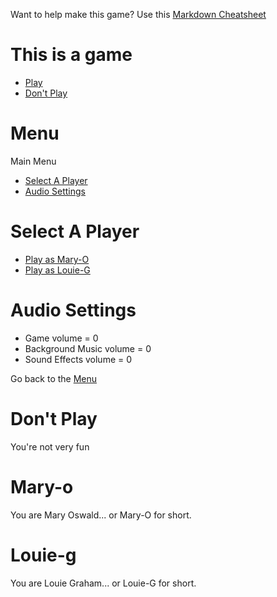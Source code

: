 Want to help make this game? Use this [Markdown Cheatsheet](https://github.com/adam-p/markdown-here/wiki/Markdown-Cheatsheet#images)

# This is a game

  - [Play](#menu)
  - [Don't Play](#dont-play)

# Menu

Main Menu

  - [Select A Player](#select-a-player)
  - [Audio Settings](#audio-settings)

# Select A Player

  - [Play as Mary-O](#Mary-O)
  - [Play as Louie-G](#Louie-G)

# Audio Settings

  - Game volume = 0
  - Background Music volume = 0
  - Sound Effects volume = 0

Go back to the [Menu](#menu)

# Don't Play

You're not very fun

# Mary-o

You are Mary Oswald... or Mary-O for short.

# Louie-g

You are Louie Graham... or Louie-G for short.
